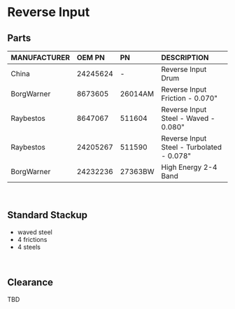 # Reverse Input

## Parts

| MANUFACTURER | OEM PN | PN | DESCRIPTION |
| :- | :- | :- | :- |
| China | 24245624 | - | Reverse Input Drum |
| BorgWarner | 8673605 | 26014AM | Reverse Input Friction - 0.070" |
| Raybestos | 8647067 | 511604 | Reverse Input Steel - Waved - 0.080" |
| Raybestos | 24205267 | 511590 | Reverse Input Steel - Turbolated - 0.078" |
| BorgWarner | 24232236 | 27363BW | High Energy 2-4 Band |

&nbsp;

## Standard Stackup

- waved steel
- 4 frictions
- 4 steels

&nbsp;

## Clearance

TBD
